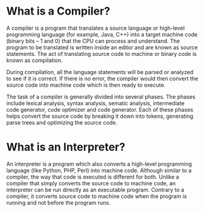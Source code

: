 # What is a Compiler?
A compiler is a program that translates a source language or high-level programming language (for example, Java, C++) into a target machine code (binary bits – 1 and 0) that the CPU can process and understand. The program to be translated is written inside an editor and are known as source statements. The act of translating source code to machine or binary code is known as compilation.

During compilation, all the language statements will be parsed or analyzed to see if it is correct.
If there is no error, the compiler would then convert the source code into machine code which is then ready to execute.

The task of a compiler is generally divided into several phases. The phases include lexical analysis, syntax analysis, sematic analysis, intermediate code generator, code optimizer and code generator. Each of these phases helps convert the source code by breaking it down into tokens, generating parse trees and optimizing the source code.


# What is an Interpreter?
An interpreter is a program which also converts a high-level programming language  (like Python, PHP, Perl) into machine code. Although similar to a compiler, the way that code is executed is different for both. Unlike a compiler that simply converts the source code to machine code, an interpreter can be run directly as an executable program. Contrary to a compiler, it converts source code to machine code when the program is running and not before the program runs.








